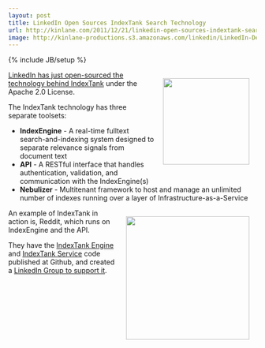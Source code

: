 ```yaml
---
layout: post
title: LinkedIn Open Sources IndexTank Search Technology
url: http://kinlane.com/2011/12/21/linkedin-open-sources-indextank-search-technology/
image: http://kinlane-productions.s3.amazonaws.com/linkedin/LinkedIn-Developer-Network.png
---
```

{% include JB/setup %}
<p>
     <a target="_blank"><img style="padding: 15px;" src="http://kinlane-productions.s3.amazonaws.com/linkedin/LinkedIn-Developer-Network.png"  width="175" align="right" /></a><a title="LinkedIn has just open-sourced the technology behind IndexTank" href="http://engineering.linkedin.com/open-source/indextank-now-open-source">LinkedIn has just open-sourced the technology behind IndexTank</a> under the Apache 2.0 License.
</p>

<p>
     The IndexTank technology has three separate toolsets:
</p>
<ul class="mainlist">
     <li>
          <strong>IndexEngine</strong> - A real-time fulltext search-and-indexing system designed to separate relevance signals from document text
     </li>
     <li>
          <strong>API</strong> - A RESTful interface that handles authentication, validation, and communication with the IndexEngine(s)
     </li>
     <li>
          <strong>Nebulizer</strong> - Multitenant framework to host and manage an unlimited number of indexes running over a layer of Infrastructure-as-a-Service
     </li>
</ul>
<p>
     <a href="http://indextank.com/" target="_blank"><img style="padding: 15px;" src="http://kinlane-productions.s3.amazonaws.com/api-evangelist/indextank/indextank_logo.png"  width="250" align="right" /></a> An example of IndexTank in action is, Reddit, which runs on IndexEngine and the API.
</p>

<p>
     They have the <a href="https://github.com/linkedin/indextank-engine">IndexTank Engine</a> and <a href="https://github.com/linkedin/indextank-service">IndexTank Service</a> code published at Github, and created a <a title="LinkedIn Group to Support It" href="http://www.linkedin.com/groups?gid=4224441">LinkedIn Group to support it</a>.
</p>